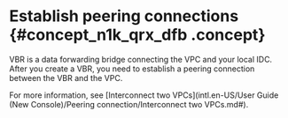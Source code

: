 # Establish peering connections {#concept_n1k_qrx_dfb .concept}

VBR is a data forwarding bridge connecting the VPC and your local IDC. After you create a VBR, you need to establish a peering connection between the VBR and the VPC.

For more information, see [Interconnect two VPCs](intl.en-US/User Guide (New Console)/Peering connection/Interconnect two VPCs.md#).


